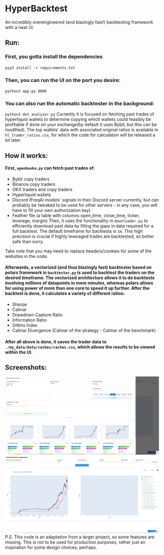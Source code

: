 # HyperBacktest
An incredibly overengineered (and blazingly fast!) backtesting framework with a neat UI.

## Run:
### First, you gotta install the dependencies
`pip3 install -r requirements.txt`
### Then, you can run the UI on the port you desire:
`python3 app.py 8080`
### You can also run the automatic backtester in the background:
`python3 det_analyzer.py`
Currently it is focused on fetching past trades of hyperliquid wallets to determine copying which wallets could feasibly be profitable if done on your exchange(by default it uses Bybit, but this can be modified). The top wallets' data with associated original ratios is available in `hl_trader_ratios.csv`, for which the code for calculation will be released a bit later.
## How it works:
#### First, `openbooka.py` can fetch past trades of:
* Bybit copy traders
* Binance copy traders
* OKX traders and copy traders
* Hyperliquid wallets
* Discord (FreqAI models' signals in their Discord server currently, but can probably be tweaked to be used for other servers - in any case, you will have to fill your own authorization key)
* Feather file (a table with columns open_time, close_time, ticker, leverage, margin)
Then, it uses the functionality in `downloader.py` to efficiently download past data by filling the gaps in data required for a full backtest. The default timeframe for backtests is `1m`. This high precision is crucial if highly leveraged trades are backtested, so better safe than sorry.

Take note that you may need to replace headers/cookies for some of the websites in the code.

#### Afterwards, a vectorized (and thus blazingly fast) backtester based on polars framework in `backtester.py` is used to backtest the traders on the desired timeframe. The vectorized architecture allows it to do backtests involving millions of datapoints in mere minutes, whereas polars allows for using power of more than one core to speed it up further. After the backtest is done, it calculates a variety of different ratios:
* Sharpe
* Calmar
* Drawdown Capture Ratio
* Information Ratio
* Gittins Index
* Calmar Divergence (Calmar of the strategy - Calmar of the benchmark)
#### After all above is done, it saves the trader data to `./my_data/data/caches/caches.csv`, which allows the results to be viewed within the UI.
## Screenshots:
![Screenshot 2](/screenshots/screen2.png)
![Screenshot 1](/screenshots/screen1.png)
P.S. This code is an adaptation from a larger project, so some features are missing. This is not to be used for production purposes, rather just an inspiration for some design choices, perhaps.


